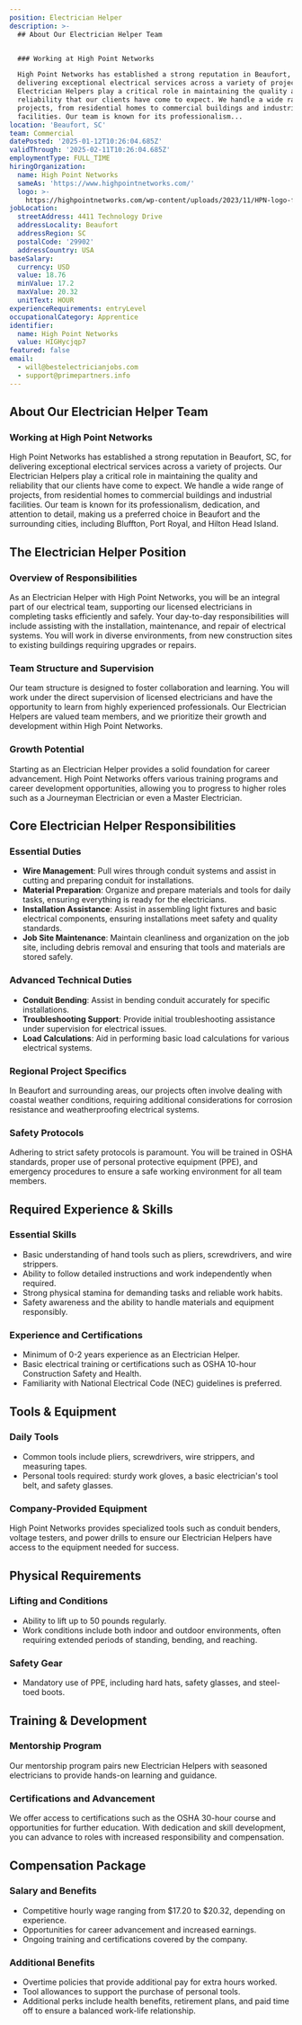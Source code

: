 ```yaml
---
position: Electrician Helper
description: >-
  ## About Our Electrician Helper Team


  ### Working at High Point Networks

  High Point Networks has established a strong reputation in Beaufort, SC, for
  delivering exceptional electrical services across a variety of projects. Our
  Electrician Helpers play a critical role in maintaining the quality and
  reliability that our clients have come to expect. We handle a wide range of
  projects, from residential homes to commercial buildings and industrial
  facilities. Our team is known for its professionalism...
location: 'Beaufort, SC'
team: Commercial
datePosted: '2025-01-12T10:26:04.685Z'
validThrough: '2025-02-11T10:26:04.685Z'
employmentType: FULL_TIME
hiringOrganization:
  name: High Point Networks
  sameAs: 'https://www.highpointnetworks.com/'
  logo: >-
    https://highpointnetworks.com/wp-content/uploads/2023/11/HPN-logo-fullColor-rgb.svg
jobLocation:
  streetAddress: 4411 Technology Drive
  addressLocality: Beaufort
  addressRegion: SC
  postalCode: '29902'
  addressCountry: USA
baseSalary:
  currency: USD
  value: 18.76
  minValue: 17.2
  maxValue: 20.32
  unitText: HOUR
experienceRequirements: entryLevel
occupationalCategory: Apprentice
identifier:
  name: High Point Networks
  value: HIGHycjqp7
featured: false
email:
  - will@bestelectricianjobs.com
  - support@primepartners.info
---
```




## About Our Electrician Helper Team

### Working at High Point Networks
High Point Networks has established a strong reputation in Beaufort, SC, for delivering exceptional electrical services across a variety of projects. Our Electrician Helpers play a critical role in maintaining the quality and reliability that our clients have come to expect. We handle a wide range of projects, from residential homes to commercial buildings and industrial facilities. Our team is known for its professionalism, dedication, and attention to detail, making us a preferred choice in Beaufort and the surrounding cities, including Bluffton, Port Royal, and Hilton Head Island.

## The Electrician Helper Position

### Overview of Responsibilities
As an Electrician Helper with High Point Networks, you will be an integral part of our electrical team, supporting our licensed electricians in completing tasks efficiently and safely. Your day-to-day responsibilities will include assisting with the installation, maintenance, and repair of electrical systems. You will work in diverse environments, from new construction sites to existing buildings requiring upgrades or repairs.

### Team Structure and Supervision
Our team structure is designed to foster collaboration and learning. You will work under the direct supervision of licensed electricians and have the opportunity to learn from highly experienced professionals. Our Electrician Helpers are valued team members, and we prioritize their growth and development within High Point Networks.

### Growth Potential
Starting as an Electrician Helper provides a solid foundation for career advancement. High Point Networks offers various training programs and career development opportunities, allowing you to progress to higher roles such as a Journeyman Electrician or even a Master Electrician.

## Core Electrician Helper Responsibilities

### Essential Duties
- **Wire Management**: Pull wires through conduit systems and assist in cutting and preparing conduit for installations.
- **Material Preparation**: Organize and prepare materials and tools for daily tasks, ensuring everything is ready for the electricians.
- **Installation Assistance**: Assist in assembling light fixtures and basic electrical components, ensuring installations meet safety and quality standards.
- **Job Site Maintenance**: Maintain cleanliness and organization on the job site, including debris removal and ensuring that tools and materials are stored safely.

### Advanced Technical Duties
- **Conduit Bending**: Assist in bending conduit accurately for specific installations.
- **Troubleshooting Support**: Provide initial troubleshooting assistance under supervision for electrical issues.
- **Load Calculations**: Aid in performing basic load calculations for various electrical systems.
  
### Regional Project Specifics
In Beaufort and surrounding areas, our projects often involve dealing with coastal weather conditions, requiring additional considerations for corrosion resistance and weatherproofing electrical systems.

### Safety Protocols
Adhering to strict safety protocols is paramount. You will be trained in OSHA standards, proper use of personal protective equipment (PPE), and emergency procedures to ensure a safe working environment for all team members.

## Required Experience & Skills

### Essential Skills
- Basic understanding of hand tools such as pliers, screwdrivers, and wire strippers.
- Ability to follow detailed instructions and work independently when required.
- Strong physical stamina for demanding tasks and reliable work habits.
- Safety awareness and the ability to handle materials and equipment responsibly.

### Experience and Certifications
- Minimum of 0-2 years experience as an Electrician Helper.
- Basic electrical training or certifications such as OSHA 10-hour Construction Safety and Health.
- Familiarity with National Electrical Code (NEC) guidelines is preferred.

## Tools & Equipment

### Daily Tools
- Common tools include pliers, screwdrivers, wire strippers, and measuring tapes.
- Personal tools required: sturdy work gloves, a basic electrician's tool belt, and safety glasses.

### Company-Provided Equipment
High Point Networks provides specialized tools such as conduit benders, voltage testers, and power drills to ensure our Electrician Helpers have access to the equipment needed for success.

## Physical Requirements

### Lifting and Conditions
- Ability to lift up to 50 pounds regularly.
- Work conditions include both indoor and outdoor environments, often requiring extended periods of standing, bending, and reaching.

### Safety Gear
- Mandatory use of PPE, including hard hats, safety glasses, and steel-toed boots.

## Training & Development

### Mentorship Program
Our mentorship program pairs new Electrician Helpers with seasoned electricians to provide hands-on learning and guidance.

### Certifications and Advancement
We offer access to certifications such as the OSHA 30-hour course and opportunities for further education. With dedication and skill development, you can advance to roles with increased responsibility and compensation.

## Compensation Package

### Salary and Benefits
- Competitive hourly wage ranging from $17.20 to $20.32, depending on experience.
- Opportunities for career advancement and increased earnings.
- Ongoing training and certifications covered by the company.

### Additional Benefits
- Overtime policies that provide additional pay for extra hours worked.
- Tool allowances to support the purchase of personal tools.
- Additional perks include health benefits, retirement plans, and paid time off to ensure a balanced work-life relationship.